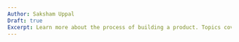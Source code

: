 ```yaml
---
Author: Saksham Uppal
Draft: true
Excerpt: Learn more about the process of building a product. Topics covered include agile, SCRUM, user stories, creating and maintaining a backlog, and running concurrent design and development sprints.
---
```

